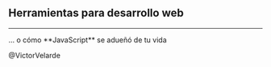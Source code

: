 ## Herramientas para desarrollo web
<hr/>
... o cómo **JavaScript** se adueñó de tu vida

@VictorVelarde
